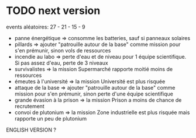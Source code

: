 # TODO next version

events aléatoires: 27 - 21 - 15 - 9
 - panne énergétique => consomme les batteries, sauf si panneaux solaires
 - pillards => ajouter "patrouille autour de la base" comme mission pour s'en prémunir, sinon vols de ressources
 - incendie au labo => perte d'eau et de niveau pour 1 équipe scientifique. Si pas assez d'eau, perte de 3 niveaux
 - survivalistes => la mission Supermarché rapporte moitié moins de ressources
 - émeutes à l'université => la mission Université est plus risquée
 - attaque de la base => ajouter "patrouille autour de la base" comme mission pour s'en prémunir, sinon perte d'une équipe scientifique
 - grande évasion à la prison => la mission Prison a moins de chance de recrutement
 - convoi de plutonium => la mission Zone industrielle est plus risquée mais rapporte un peu de plutonium

ENGLISH VERSION ?

